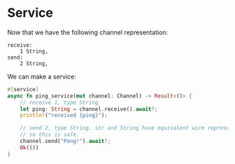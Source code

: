 # Service

Now that we have the following channel representation:
```
receive:
    1 String,
send:
    2 String,
```
We can make a service:

```rust , no_run
#[service]
async fn ping_service(mut channel: Channel) -> Result<()> {
    // receive 1, type String
    let ping: String = channel.receive().await?;
    println!("received {ping}");

    // send 2, type String. str and String have equivalent wire representations,
    // so this is safe.
    channel.send("Pong!").await?;
    Ok(())
}
```

